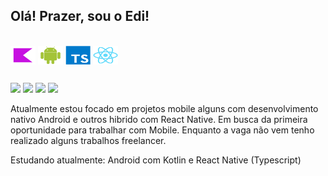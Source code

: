 ## Olá! Prazer, sou o Edi! 
<div style="display: inline_block"><br>
  <img align="center" alt="edi-kotlin" height="30" width="40" src="https://raw.githubusercontent.com/devicons/devicon/master/icons/kotlin/kotlin-plain.svg">
  <img align="center" alt="edi-android" height="30" width="40" src="https://raw.githubusercontent.com/devicons/devicon/master/icons/android/android-plain.svg">
  <img align="center" alt="edi-typescript" height="30" width="40" src="https://raw.githubusercontent.com/devicons/devicon/master/icons/typescript/typescript-plain.svg">
  <img align="center" alt="edi-react" height="30" width="40" src="https://raw.githubusercontent.com/devicons/devicon/master/icons/react/react-original.svg">
</div>
  
  ##
 
<div> 
  <a href="https://www.linkedin.com/in/edijaniosouza/" target="_blank"><img src="https://img.shields.io/badge/-LinkedIn-%230077B5?style=for-the-badge&logo=linkedin&logoColor=white" target="_blank"></a> 
  <a href="https://www.instagram.com/edi_souza8/" target="_blank"><img src="https://img.shields.io/badge/-Instagram-%23E4405F?style=for-the-badge&logo=instagram&logoColor=white" target="_blank"></a>
    <a href="https://twitter.com/Ediiwo" target="_blank"><img src="https://img.shields.io/badge/-twitter-%230077B5?style=for-the-badge&logo=twitter&logoColor=white" target="_blank"></a>
  <a href = "mailto:edijanio.dev@gmail.com"><img src="https://img.shields.io/badge/-Gmail-%23333?style=for-the-badge&logo=gmail&logoColor=white" target="_blank"></a>
</div>
<div>
  <p>
    Atualmente estou focado em projetos mobile alguns com desenvolvimento nativo Android e outros hibrido com React Native. Em busca da primeira oportunidade para trabalhar com Mobile. Enquanto a vaga não vem tenho realizado alguns trabalhos freelancer.  
  </p>
    <p>
    Estudando atualmente: Android com Kotlin e React Native (Typescript)
  </p>
</div>
